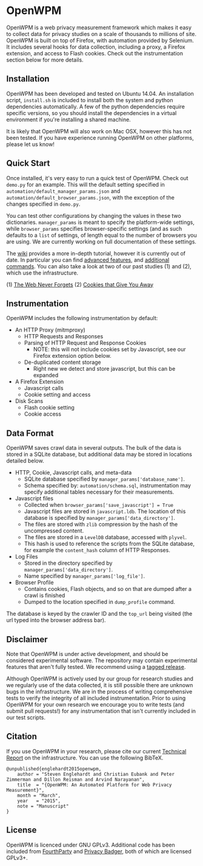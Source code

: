 OpenWPM
=======

OpenWPM is a web privacy measurement framework which makes it easy to collect
data for privacy studies on a scale of thousands to millions of site. OpenWPM
is built on top of Firefox, with automation provided by Selenium. It includes
several hooks for data collection, including a proxy, a Firefox extension, and
access to Flash cookies. Check out the instrumentation section below for more
details.

Installation
------------

OpenWPM has been developed and tested on Ubuntu 14.04. An installation script,
`install.sh` is included to install both the system and python dependencies
automatically. A few of the python dependencies require specific versions, so
you should install the dependencies in a virtual environment if you're
installing a shared machine.

It is likely that OpenWPM will also work on Mac OSX, however this has not been
tested. If you have experience running OpenWPM on other platforms, please let
us know!

Quick Start
-----------

Once installed, it's very easy to run a quick test of OpenWPM. Check out
`demo.py` for an example. This will the default setting specified in
`automation/default_manager_params.json` and
`automation/default_browser_params.json`, with the exception of the changes
specified in `demo.py`.

You can test other configurations by changing the values in these two
dictionaries. `manager_params` is meant to specify the platform-wide settings,
while `browser_params` specifies browser-specific settings (and as such
defaults to a `list` of settings, of length equal to the number of browsers you
are using. We are currently working on full documentation of these settings.

The [wiki](https://github.com/citp/OpenWPM/wiki) provides a more in-depth
tutorial, however it is currently out of date. In particular you can find
[advanced features](https://github.com/citp/OpenWPM/wiki/Advanced-Features),
and [additional
commands](https://github.com/citp/OpenWPM/wiki/Available-Commands).
You can also take a look at two of our past studies (1) and (2),  which use the
infrastructure.

(1) [The Web Never Forgets](https://github.com/citp/TheWebNeverForgets)
(2) [Cookies that Give You Away](https://github.com/englehardt/cookies-that-give-you-away)

Instrumentation
---------------

OpenWPM includes the following instrumentation by default:

* An HTTP Proxy (mitmproxy)
    * HTTP Requests and Responses
    * Parsing of HTTP Request and Response Cookies
        * NOTE: this will not include cookies set by Javascript, see our
            Firefox extension option below.
    * De-duplicated content storage
        * Right new we detect and store javascript, but this can be expanded
* A Firefox Extension
    * Javascript calls
    * Cookie setting and access
* Disk Scans
    * Flash cookie setting
    * Cookie access

Data Format
-----------

OpenWPM saves crawl data in several outputs. The bulk of the data is stored
in a SQLite database, but additional data may be stored in locations detailed
below.

* HTTP, Cookie, Javascript calls, and meta-data
    * SQLite database specified by `manager_params['database_name']`.
    * Schema specified by: `automation/schema.sql`, instrumentation may specify
        additional tables necessary for their measurements.
* Javascript files
    * Collected when `browser_params['save_javascript'] = True`
    * Javascript files are stored in `javascript.ldb`. The location of this
        database is specified by `manager_params['data_directory']`.
    * The files are stored with `zlib` compression by the hash of the
        uncompressed content.
    * The files are stored in a `LevelDB` database, accessed with `plyvel`.
    * This hash is used to reference the scripts from the SQLite database, for
        example the `content_hash` column of HTTP Responses.
* Log Files
    * Stored in the directory specified by `manager_params['data_directory']`.
    * Name specified by `manager_params['log_file']`.
* Browser Profile
    * Contains cookies, Flash objects, and so on that are dumped after a crawl
        is finished
    * Dumped to the location specified in `dump_profile` command.

The database is keyed by the crawler ID and the `top_url` being visited (the
url typed into the browser address bar).

Disclaimer
-----------

Note that OpenWPM is under active development, and should be considered
experimental software. The repository may contain experimental features that
aren't fully tested. We recommend using a [tagged
release](https://github.com/citp/OpenWPM/releases).

Although OpenWPM is actively used by our group for research studies and we
regularly use of the data collected, it is still possible there are unknown bugs
in the infrastructure. We are in the process of writing comprehensive tests to
verify the integrity of all included instrumentation. Prior to using OpenWPM
for your own research we encourage you to write tests (and submit pull
requests!) for any instrumentation that isn't currently included in our test
scripts.

Citation
--------

If you use OpenWPM in your research, please cite our current [Technical
Report](http://www.cs.princeton.edu/~ste/papers/openwpm_03-2015.pdf) on the
infrastructure. You can use the following BibTeX.

    @unpublished{englehardt2015openwpm,
        author = "Steven Englehardt and Christian Eubank and Peter Zimmerman and Dillon Reisman and Arvind Narayanan",
        title  = "{OpenWPM: An Automated Platform for Web Privacy Measurement}",
        month = "March",
        year   = "2015",
        note = "Manuscript"
    }

License
-------

OpenWPM is licenced under GNU GPLv3. Additional code has been included from
[FourthParty](https://github.com/fourthparty/fourthparty) and
[Privacy Badger](https://github.com/EFForg/privacybadgerfirefox), both of which 
are licensed GPLv3+.
